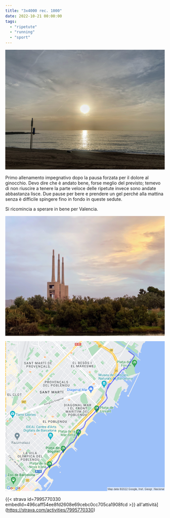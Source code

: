 ```yaml
---
title: "3x4000 rec. 1000"
date: 2022-10-21 00:00:00
tags: 
  - "ripetute"
  - "running"
  - "sport"
---
```


![](images/IMG_0536.jpg)

Primo allenamento impegnativo dopo la pausa forzata per il dolore al ginocchio. Devo dire che è andato bene, forse meglio del previsto; temevo di non riuscire a tenere la parte veloce delle ripetute invece sono andate abbastanza lisce. Due pause per bere e prendere un gel perché alla mattina senza è difficile spingere fino in fondo in queste sedute.

Si ricomincia a sperare in bene per Valencia.

![](images/IMG_0534.jpg)

![](images/20221021-activity-map.png)

{{< strava id=7995770330 embedId=496caff54ee8fd2608e69cebc0cc705ca1908fcd >}} all'attività](https://strava.com/activities/7995770330)
